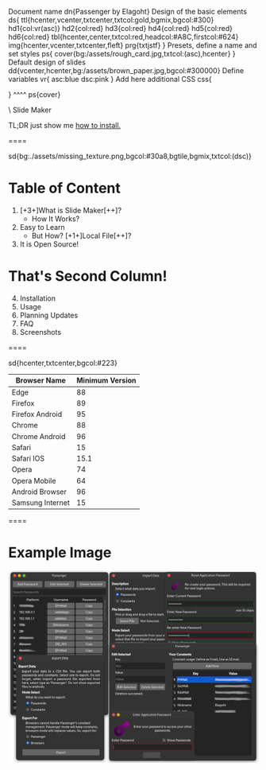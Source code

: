 Document name
dn{Passenger by Elagoht}
Design of the basic elements
ds{
  ttl{hcenter,vcenter,txtcenter,txtcol:gold,bgmix,bgcol:#300}
  hd1{col:vr(asc)}
  hd2{col:red}
  hd3{col:red}
  hd4{col:red}
  hd5{col:red}
  hd6{col:red}
  tbl{hcenter,center,txtcol:red,headcol:#A8C,firstcol:#624}
  img{hcenter,vcenter,txtcenter,fleft}
  prg{txtjstf}
}
Presets, define a name and set styles
ps{
  cover{bg:/assets/rough_card.jpg,txtcol:(asc),hcenter}
}
Default design of slides
dd{vcenter,hcenter,bg:/assets/brown_paper.jpg,bgcol:#300000}
Define variables
vr{
  asc:blue
  dsc:pink
}
Add here additional CSS
css{

}
^^^^
ps{cover}

\ Slide Maker 

TL;DR just show me [how to install.](#i)

====

sd{bg:./assets/missing_texture.png,bgcol:#30a8,bgtile,bgmix,txtcol:(dsc)}

# Table of Content

1. [+3+]What is Slide Maker[++]?
    * How It Works?
1. Easy to Learn
    * But How? [+1+]Local File[++]?
1. It is Open Source!

# That's Second Column!

4. Installation
1. Usage
1. Planning Updates
1. FAQ
1. Screenshots

====

sd{hcenter,txtcenter,bgcol:#223}

Browser Name     | Minimum Version 
-----------------|----------------
Edge             | 88             
Firefox          | 89             
Firefox Android  | 95             
Chrome           | 88             
Chrome Android   | 96             
Safari           | 15             
Safari IOS       | 15.1           
Opera            | 74             
Opera Mobile     | 64             
Android Browser  | 96             
Samsung Internet | 15            

====

# Example Image

![Export Screen](https://raw.githubusercontent.com/Elagoht/Passenger/main/passenger-windows.png)
